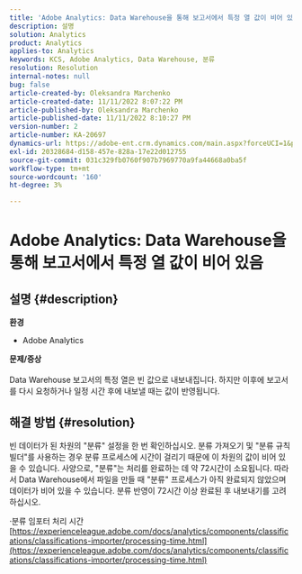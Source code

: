 ```yaml
---
title: 'Adobe Analytics: Data Warehouse을 통해 보고서에서 특정 열 값이 비어 있음'
description: 설명
solution: Analytics
product: Analytics
applies-to: Analytics
keywords: KCS, Adobe Analytics, Data Warehouse, 분류
resolution: Resolution
internal-notes: null
bug: false
article-created-by: Oleksandra Marchenko
article-created-date: 11/11/2022 8:07:22 PM
article-published-by: Oleksandra Marchenko
article-published-date: 11/11/2022 8:10:27 PM
version-number: 2
article-number: KA-20697
dynamics-url: https://adobe-ent.crm.dynamics.com/main.aspx?forceUCI=1&pagetype=entityrecord&etn=knowledgearticle&id=5c36da70-fc61-ed11-9561-6045bd006b25
exl-id: 20328684-d158-457e-828a-17e22d012755
source-git-commit: 031c329fb0760f907b7969770a9fa44668a0ba5f
workflow-type: tm+mt
source-wordcount: '160'
ht-degree: 3%

---
```


# Adobe Analytics: Data Warehouse을 통해 보고서에서 특정 열 값이 비어 있음

## 설명 {#description}

<b>환경</b>
- Adobe Analytics

<b>문제/증상</b><br> <br>Data Warehouse 보고서의 특정 열은 빈 값으로 내보내집니다. 하지만 이후에 보고서를 다시 요청하거나 일정 시간 후에 내보낼 때는 값이 반영됩니다.

## 해결 방법 {#resolution}


빈 데이터가 된 차원의 &quot;분류&quot; 설정을 한 번 확인하십시오. 분류 가져오기 및 &quot;분류 규칙 빌더&quot;를 사용하는 경우 분류 프로세스에 시간이 걸리기 때문에 이 차원의 값이 비어 있을 수 있습니다. 사양으로, &quot;분류&quot;는 처리를 완료하는 데 약 72시간이 소요됩니다. 따라서 Data Warehouse에서 파일을 만들 때 &quot;분류&quot; 프로세스가 아직 완료되지 않았으며 데이터가 비어 있을 수 있습니다. 분류 반영이 72시간 이상 완료된 후 내보내기를 고려하십시오.

·분류 임포터 처리 시간
[https://experienceleague.adobe.com/docs/analytics/components/classifications/classifications-importer/processing-time.html](https://experienceleague.adobe.com/docs/analytics/components/classifications/classifications-importer/processing-time.html)
